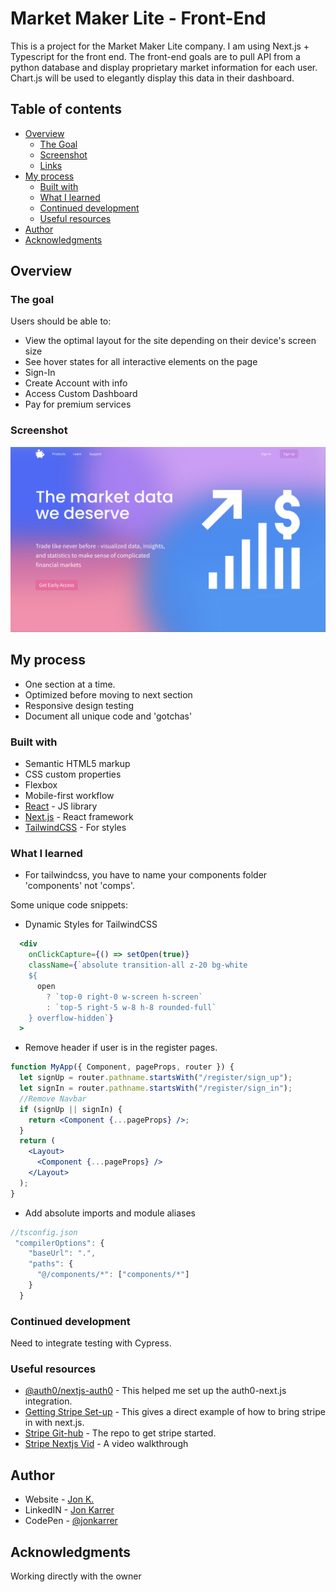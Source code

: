 # Market Maker Lite - Front-End

This is a project for the Market Maker Lite company. I am using Next.js + Typescript for the front end. The front-end goals are to pull API from a python database and display proprietary market information for each user. Chart.js will be used to elegantly display this data in their dashboard.

## Table of contents

- [Overview](#overview)
  - [The Goal](#the-goal)
  - [Screenshot](#screenshot)
  - [Links](#links)
- [My process](#my-process)
  - [Built with](#built-with)
  - [What I learned](#what-i-learned)
  - [Continued development](#continued-development)
  - [Useful resources](#useful-resources)
- [Author](#author)
- [Acknowledgments](#acknowledgments)

## Overview

### The goal

Users should be able to:

- View the optimal layout for the site depending on their device's screen size
- See hover states for all interactive elements on the page
- Sign-In
- Create Account with info
- Access Custom Dashboard
- Pay for premium services

### Screenshot

![](./public/assets/readme.png)

## My process

- One section at a time.
- Optimized before moving to next section
- Responsive design testing
- Document all unique code and 'gotchas'

### Built with

- Semantic HTML5 markup
- CSS custom properties
- Flexbox
- Mobile-first workflow
- [React](https://reactjs.org/) - JS library
- [Next.js](https://nextjs.org/) - React framework
- [TailwindCSS](https://tailwindcss.com/) - For styles

### What I learned

- For tailwindcss, you have to name your components folder 'components' not 'comps'.

Some unique code snippets:

- Dynamic Styles for TailwindCSS

```jsx
  <div
    onClickCapture={() => setOpen(true)}
    className={`absolute transition-all z-20 bg-white
    ${
      open
        ? `top-0 right-0 w-screen h-screen`
        : `top-5 right-5 w-8 h-8 rounded-full`
    } overflow-hidden`}
  >
```

- Remove header if user is in the register pages.

```jsx
function MyApp({ Component, pageProps, router }) {
  let signUp = router.pathname.startsWith("/register/sign_up");
  let signIn = router.pathname.startsWith("/register/sign_in");
  //Remove Navbar
  if (signUp || signIn) {
    return <Component {...pageProps} />;
  }
  return (
    <Layout>
      <Component {...pageProps} />
    </Layout>
  );
}
```

- Add absolute imports and module aliases

```javascript
//tsconfig.json
 "compilerOptions": {
    "baseUrl": ".",
    "paths": {
      "@/components/*": ["components/*"]
    }
  }
```

### Continued development

Need to integrate testing with Cypress.

### Useful resources

- [@auth0/nextjs-auth0](https://github.com/auth0/nextjs-auth0) - This helped me set up the auth0-next.js integration.
- [Getting Stripe Set-up](https://vercel.com/guides/getting-started-with-nextjs-typescript-stripe) - This gives a direct example of how to bring stripe in with next.js.
- [Stripe Git-hub](https://github.com/stripe/stripe-js) - The repo to get stripe started.
- [Stripe Nextjs Vid](https://dev.to/stripe/type-safe-payments-with-next-js-typescript-and-stripe-4jo7) - A video walkthrough

## Author

- Website - [Jon K.](https://jonkarrer.com)
- LinkedIN - [Jon Karrer](https://www.linkedin.com/in/jon-karrer-6b8a18186/)
- CodePen - [@jonkarrer](https://codepen.io/jonkarrer)

## Acknowledgments

Working directly with the owner
